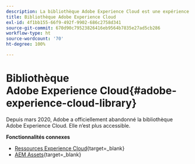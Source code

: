 ```yaml
---
description: La bibliothèque Adobe Experience Cloud est une expérience universelle et centralisée permettant de stocker, de rechercher et de sélectionner des ressources dans les solutions Adobe Experience Cloud.
title: Bibliothèque Adobe Experience Cloud
exl-id: 4f1bb155-66f9-492f-9902-686c2758d341
source-git-commit: 670d90c79523826416eb9564b7835e27ad5cb286
workflow-type: ht
source-wordcount: '70'
ht-degree: 100%

---
```


# Bibliothèque Adobe Experience Cloud{#adobe-experience-cloud-library}

Depuis mars 2020, Adobe a officiellement abandonné la bibliothèque Adobe Experience Cloud. Elle n’est plus accessible.

**Fonctionnalités connexes**

* [Ressources Experience Cloud](https://experienceleague.adobe.com/docs/core-services/interface/services/assets/experience-cloud-assets.html){target=_blank}
* [AEM Assets](https://experienceleague.adobe.com/docs/experience-manager-cloud-service/content/assets/home.html?lang=fr){target=_blank}
